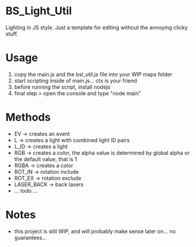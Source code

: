 # BS_Light_Util
Lighting in JS style. Just a template for editing without the annoying clicky stuff.

# Usage
1. copy the main.js and the bsl_util.js file into your WIP maps folder
2. start scripting inside of main.js... ctx is your friend
3. before running the script, install nodejs
4. final step > open the console and type "node main"

# Methods
+ EV            -> creates an event
+ L             -> creates a light with combined light ID pairs
+ L_ID          -> creates a light
+ RGB           -> creates a color, the alpha value is determined by global alpha or the default value, that is 1
+ RGBA          -> creates a color
+ ROT_IN        -> rotation include
+ ROT_EX        -> rotation exclude
+ LASER_BACK    -> back lasers
+ ... todo ...

# Notes
+ this project is still WIP, and will probably make sense later on... no guarantees...